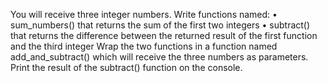 You will receive three integer numbers. 
Write functions named:
•	sum_numbers() that returns the sum of the first two integers
•	subtract() that returns the difference between the returned result of the first function and the third integer
Wrap the two functions in a function named add_and_subtract() which will receive the three numbers as parameters. Print the result of the subtract() function on the console.

